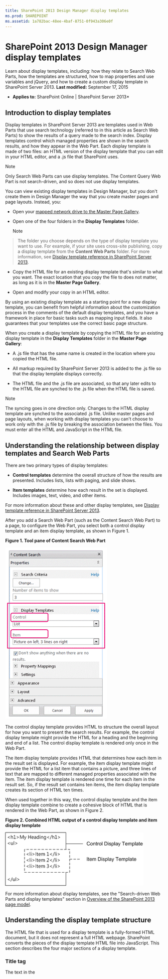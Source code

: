 ```yaml
---
title: SharePoint 2013 Design Manager display templates
ms.prod: SHAREPOINT
ms.assetid: 1a782bac-48ee-4baf-8751-0f943a306e0f
---
```



# SharePoint 2013 Design Manager display templates
Learn about display templates, including: how they relate to Search Web Parts, how the templates are structured, how to map properties and use variables and jQuery, and how to create a custom display template in SharePoint Server 2013. 
 **Last modified:** September 17, 2015
  
    
    

 * **Applies to:** SharePoint Online | SharePoint Server 2013* 
## Introduction to display templates
<a name="bk_introduction"> </a>

Display templates in SharePoint Server 2013 are templates used in Web Parts that use search technology (referred to in this article as Search Web Parts) to show the results of a query made to the search index. Display templates control which managed properties are shown in the search results, and how they appear in the Web Part. Each display template is made of two files: an HTML version of the display template that you can edit in your HTML editor, and a .js file that SharePoint uses. 
  
    
    

> [!Note]  
> Only Search Web Parts can use display templates. The Content Query Web Part is not search-driven, and so does not use display templates. 
  
    
    

You can view existing display templates in Design Manager, but you don't create them in Design Manager the way that you create master pages and page layouts. Instead, you: 
  
    
    

- Open your  [mapped network drive to the Master Page Gallery](how-to-map-a-network-drive-to-the-sharepoint-2013-master-page-gallery.md). 
    
  
- Open one of the four folders in the  **Display Templates** folder.
    
    > [!Note]  
> The folder you choose depends on the type of display template you want to use. For example, if your site uses cross-site publishing, copy a display template from the  **Content Web Parts** folder. For more information, see [Display template reference in SharePoint Server 2013](http://technet.microsoft.com/en-us/library/jj944947.aspx). 
- Copy the HTML file for an existing display template that's similar to what you want. The exact location that you copy the file to does not matter, as long as it is in the  **Master Page Gallery**. 
    
  
- Open and modify your copy in an HTML editor. 
    
  
By using an existing display template as a starting point for a new display template, you can benefit from helpful information about the customization process in the comments of the default display templates, and you have a framework in place for basic tasks such as mapping input fields. It also guarantees that your templates use the correct basic page structure. 
  
    
    
When you create a display template by copying the HTML file for an existing display template in the  **Display Templates** folder in the **Master Page Gallery**: 
  
    
    

- A .js file that has the same name is created in the location where you copied the HTML file. 
    
  
- All markup required by SharePoint Server 2013 is added to the .js file so that the display template displays correctly. 
    
  
- The HTML file and the .js file are associated, so that any later edits to the HTML file are synched to the .js file when the HTML file is saved. 
    
  

> [!Note]  
> The syncing goes in one direction only. Changes to the HTML display template are synched to the associated .js file. Unlike master pages and page layouts, when working with display templates you can't choose to work only with the .js file by breaking the association between the files. You must enter all the HTML and JavaScript in the HTML file. 
  
    
    


## Understanding the relationship between display templates and Search Web Parts
<a name="bk_DTandSWP"> </a>

There are two primary types of display templates: 
  
    
    

-  **Control templates** determine the overall structure of how the results are presented. Includes lists, lists with paging, and slide shows.
    
  
-  **Item templates** determine how each result in the set is displayed. Includes images, text, video, and other items.
    
  
For more information about these and other display templates, see  [Display template reference in SharePoint Server 2013](http://technet.microsoft.com/en-us/library/jj944947.aspx). 
  
    
    
After you add a Search Web Part (such as the Content Search Web Part) to a page, to configure the Web Part, you select both a control display template and an item display template, as shown in Figure 1. 
  
    
    

**Figure 1. Tool pane of Content Search Web Part**

  
    
    

  
    
    
![Tool pane of Content Search Web Part](images/115_content_search_web_part_tool_pane.gif)
  
    
    
The control display template provides HTML to structure the overall layout for how you want to present the search results. For example, the control display template might provide the HTML for a heading and the beginning and end of a list. The control display template is rendered only once in the Web Part. 
  
    
    
The item display template provides HTML that determines how each item in the result set is displayed. For example, the item display template might provide the HTML for a list item that contains a picture, and three lines of text that are mapped to different managed properties associated with the item. The item display template is rendered one time for each item in the result set. So, if the result set contains ten items, the item display template creates its section of HTML ten times. 
  
    
    
When used together in this way, the control display template and the item display template combine to create a cohesive block of HTML that is rendered in the Web Part, as shown in Figure 2. 
  
    
    

**Figure 2. Combined HTML output of a control display template and item display template**

  
    
    

  
    
    
![Combined HTML output of a control display template and item display template](images/sp15Con_CreateDisplayTemplateSP2013_Figure02.png)
  
    
    
For more information about display templates, see the "Search-driven Web Parts and display templates" section in  [Overview of the SharePoint 2013 page model](overview-of-the-sharepoint-2013-page-model.md). 
  
    
    

## Understanding the display template structure
<a name="bk_DTstructure"> </a>

The HTML file that is used for a display template is a fully-formed HTML document, but it does not represent a full HTML webpage. SharePoint converts the pieces of the display template HTML file into JavaScript. This section describes the four major sections of a display template. 
  
    
    

### Title tag

The text in the  **<title>** tag in a display template file is used as the display name in the **Display Templates** section of the Web Part edit pane when the Search Web Part is in edit mode. The following example is for the item display template named Item_Picture3Lines.html:
  
    
    

```HTML

<title>Picture on left, 3 lines on right</title>
```


### Header properties

Immediately after the  **<title>** tag, there is a set of custom elements bounded by the following markup:
  
    
    

```HTML
<!--[if gte mso 9]><xml>
<mso:CustomDocumentProperties>
…
</mso:CustomDocumentProperties>
</xml><![endif]-->

```

These elements and their properties provide important information to the SharePoint environment about the display template. Table 1 describes the custom properties that are used in display templates. 
  
    
    

> [!Note]  
> Not all custom properties are used in every display template. Also, some properties can be changed by editing the display template file properties in Design Manager. 
  
    
    


**Table 1. List of CustomDocumentProperties entries**


|**Property **|**Description **|
|:-----|:-----|
|**TemplateHidden**|Boolean value that indicates whether to hide the display template from the list of available templates in the Web Part. This value can be changed in the display template file properties. |
|**ManagedPropertyMapping**|Maps fields exposed by search result items into properties available for JavaScript. Used only in item templates. |
|**MasterPageDescription**|Provides a friendly description of the display template. This is shown to users in the SharePoint editing environment. This value can be changed in the display template file properties. |
|**ContentTypeId**|The ID of the content type associated with the display template. |
|**TargetControlType**|Indicates the context in which the display template is used. This value can be changed in the display template file properties. |
|**HtmlDesignAssociated**|Boolean value that indicates whether a display template HTML file has a .js file associated with it. |
|**HtmlDesignConversionSucceeded**|Indicates whether the conversion process was successful. This value is automatically added to the file by SharePoint, and is used only in custom display templates. |
|**HtmlDesignStatusAndPreview**|Contains the URL to the HTML file and the text for the  **Status** column (either **Conversion successful** or **Warnings and Errors**). This value is automatically added to the file by SharePoint, and is used only in custom display templates. |
   

### Script block
<a name="bk_scriptblock"> </a>

Inside the  **<body>** tag, you can see the following **<script>** tag:
  
    
    

```HTML

<script>
     $includeLanguageScript(this.url, "~sitecollection/_catalogs/masterpage/Display Templates/Language Files/{Locale}/CustomStrings.js");
</script>
```

By default, this line is included in all display templates. You can add more lines of code inside the  **<script>** tag to reference CSS files or other JavaScript files outside your main display template HTML file. Table 2 shows examples for how to include other resources.
  
    
    

**Table 2. Examples for including external resources in the <script> tag**


|**If you want to include the following: **|**Use the following code: **|
|:-----|:-----|
|A JavaScript file that is part of the current site collection | `$includeScript(this.url, "~sitecollection/_catalogs/masterpage/Display Templates/Content Web Parts/MyScripts.js");`|
|An external JavaScript file | `$includeScript(this.url, "http://www.contoso.com/ExternalScript.js");`|
|A CSS file that is part of the current site collection | `$includeCSS(this.url, "~sitecollection/_catalogs/masterpage/Display Templates/Content Web Parts/MyCSS.css");`|
|A CSS file that is in a location relative to the current display template | `$includeCSS(this.url,"../../MyStyles/MyCSS.css");`|
   

> [!Note]  
> If  **Content Approval** is required for items in the Master Page Gallery, all resource files (including CSS and .js files) must be published before they are available to master pages and page layouts. For more information, see [Require approval of items in a site list or library](http://office.microsoft.com/en-us/sharepoint-help/require-approval-of-items-in-a-site-list-or-library-HA102853936.aspx?CTT=1). 
  
    
    


### DIV block
<a name="bk_scriptblock"> </a>

Following the  **<script>** tag is a **<div>** tag with an ID. By default, the ID for this **<div>** tag matches the name of the HTML file. Any HTML or code that you want the display template to provide must be included inside this **<div>** tag. But, the tag itself is not included in the markup that is rendered on the webpage at run time.
  
    
    

> [!Note]  
> If you want to assign a CSS style or an ID to the block of HTML that is rendered on the page at run time, you can add a new tag inside the first  **<div>** tag. You can also assign a CSS style or an ID to the HTML that surrounds the variable `_#= ctx.RenderGroups(ctx) =#_` in the control template. The variable `_#= ctx.RenderGroups(ctx) =#_` is used to render the HTML that surrounds the query results that are rendered by the item template.
  
    
    

In the first  **<div>** tag you'll see code inside comment blocks that begin with **<!--#_** and end with **_#-->**. You use JavaScript code inside these blocks, and HTML outside the blocks. You can also use these blocks to control the HTML with conditional statements. To do this, use a comment block with the conditional statement and opening bracket, followed by HTML, followed by another comment block with the closing bracket. In the following example, the anchor tag is rendered on the page only if the value for the  **linkURL** object is not empty.
  
    
    



```HTML

<!--#_
if(!linkURL.isEmpty)
{
_#-->
     <a class="cbs-pictureImgLink" href="_#= linkURL =#_" title="_#= $htmlEncode(line1.defaultValueRenderer(line1)) =#_" id="_#= pictureLinkId =#_">
<!--#_
}
_#-->

```


## Mapping input properties and getting their values
<a name="bk_mapproperties"> </a>

The header section of an item display template has a custom document property named  **ManagedPropertyMapping**. This property takes the managed properties that are used by search and maps them to values that can be used by the display template. The property is a comma-delimited list of values that uses the following format: ' _property display name_'{ _property name_}:' _managed property_'. For example,  `'Picture URL'{Picture URL}:'PublishingImage;PictureURL;PictureThumbnailURL'`. 
  
    
    
Let's look at the format in more detail: 
  
    
    

-  _property display name_ is the property name that shows in the Web Part editing pane when the display template is selected.
    
  
-  _property name_ is an identifier that uses localized string resources to look up the name of the managed property. It is also the value that appears in the **Property Mappings** section of the Web Part settings menu. When you edit the settings for a Web Part, you can change this value to change what managed property is associated with the field that appears in the Web Part.
    
  
-  _managed property_ is a string of one or more managed properties, separated by semicolons. At run time, the list is evaluated from left to right, and the first value that matches the name of a managed property of the current search item will have its value mapped to this slot. This enables you to write a display template that can work with multiple item types and that can use consistent rendering if compatible properties are present.
    
  
After you map a property, you can get its value in script by using the following code:  `var pictureURL = $getItemValue(ctx, "Picture URL");`
  
    
    
The second parameter that is passed to  **$getItemValue()** must match the property display name in single quotes used in the **ManagedPropertyMapping** element. In this example, **Picture URL** is the property name that is passed to **$getItemValue()**. 
  
    
    
This code returns a value information object ( **valueInfoObj**). This object contains a raw representation of the input value, together with the value with a default encoding applied to it. 
  
    
    
You can use variables within the sections of JavaScript as you typically would, to manipulate variables and create HTML strings to be rendered on the page at run time. But, to reference variables declared in the script directly in the HTML, you must use the following format: _#=  _variableName_ =#_. For example, to use the variable **pictureURL** as the value for an image, you use the following HTML: `<img src="_#= pictureURL =#_" />`
  
    
    

## Using jQuery with display templates
<a name="bk_jQuery"> </a>

You can use jQuery with your display templates. But, be aware of two important factors: 
  
    
    

- To include the jQuery libraries in your display template, follow the directions described in the  [Script block](#bk_scriptblock) section, earlier in this article.
    
  
- If you use ID selectors in jQuery, use the following code to create a variable for the ID:  `var containerQueryId = '#' + '_#= containerId =#_';`
    
    Use the following code to reference the selector in jQuery:  `$('_#= containerQueryId =#_')`
    
  

## Create a display template
<a name="bk_createDT"> </a>

Before you can create a display template by using the following procedure, you must have a mapped network drive that points to the  **Master Page Gallery**. For more information, see  [How to: Map a network drive to the SharePoint 2013 Master Page Gallery](how-to-map-a-network-drive-to-the-sharepoint-2013-master-page-gallery.md). 
  
    
    

### To create a display template


1. Using Windows Explorer, open the mapped network drive to the  **Master Page Gallery**. 
    
  
2. Open the  **Display Templates** folder, and then open the **Content Web Parts** folder.
    
  
3. Copy the HTML file for a display template that is similar to what you want to create. For a list of the default display templates and their descriptions, see  [Display template reference in SharePoint Server 2013](http://technet.microsoft.com/en-us/library/jj944947.aspx). 
    
    At this point, SharePoint Server 2013 copies the HTML file into a .js file that has the same name. For example, if the copied HTML file is named Item_Picture3Line_copy.html, a corresponding .js file named Item_Picture3Lines_copy.js is also created. If you choose to rename the file, the corresponding .js file name also changes. 
    
  
4. To customize the display template, edit the HTML file that resides on the server by using an HTML editor to open and edit the HTML file in the mapped drive. Each time that you save the HTML file, any changes are synched to the associated .js file. 
    
  
5. Browse to your publishing site. 
    
  
6. In the upper-right corner of the page, choose  **Settings**, and then choose  **Design Manager**. 
    
  
7. In Design Manager, in the left navigation pane, choose  **Edit Display Templates**. Your HTML file now appears with a  **Status** column that shows one of two statuses:
    
  -  **Warnings and Errors**
    
  
  -  **Conversion successful**
    
  

    > [!Note]  
> Unlike master pages and page layouts, you can't use the preview page to see a live server-side preview of your display template. To preview the display template, you must add a Content Search Web Part to a page, and then apply the display template in the Content Search Web Part edit pane. If there are any errors in the display template, the Content Search Web Part displays an error message. Errors must be fixed before the display template can display correctly. 
8. To fix any errors, edit the HTML file that resides on the server by using an HTML editor to open and edit the HTML file on the mapped drive. Save the display template, and then reload the page that contains the Content Search Web Part that uses the display template. 
    
  

## Additional resources
<a name="bk_addresources"> </a>


-  [Overview of Design Manager in SharePoint 2013](overview-of-design-manager-in-sharepoint-2013.md)
    
  
-  [Develop the site design in SharePoint 2013](develop-the-site-design-in-sharepoint-2013.md)
    
  
-  [How to: Convert an HTML file into a master page in SharePoint 2013](how-to-convert-an-html-file-into-a-master-page-in-sharepoint-2013.md)
    
  
-  [How to: Create a page layout in SharePoint 2013](how-to-create-a-page-layout-in-sharepoint-2013.md)
    
  
-  [SharePoint 2013 Design Manager branding and design capabilities](sharepoint-2013-design-manager-branding-and-design-capabilities.md)
    
  


